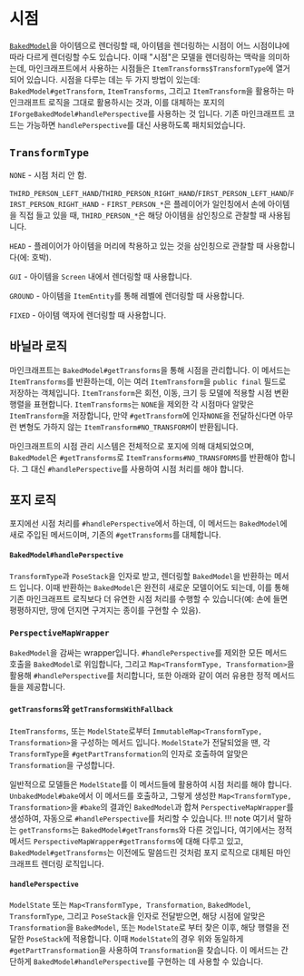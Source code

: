 시점
===========

[`BakedModel`][bakedmodel]을 아이템으로 렌더링할 때, 아이템을 렌더링하는 시점이 어느 시점이냐에 따라 다르게 렌더링할 수도 있습니다. 이때 "시점"은 모델을 렌더링하는 맥락을 의미하는데, 마인크래프트에서 사용하는 시점들은 `ItemTransforms$TransformType`에 열거되어 있습니다. 시점을 다루는 데는 두 가지 방법이 있는데: `BakedModel#getTransform`, `ItemTransforms`, 그리고 `ItemTransform`을 활용하는 마인크래프트 로직을 그대로 활용하시는 것과, 이를 대체하는 포지의 `IForgeBakedModel#handlePerspective`를 사용하는 것 입니다. 기존 마인크래프트 코드는 가능하면 `handlePerspective`를 대신 사용하도록 패치되었습니다.

`TransformType`
---------------

`NONE` - 시점 처리 안 함.

`THIRD_PERSON_LEFT_HAND`/`THIRD_PERSON_RIGHT_HAND`/`FIRST_PERSON_LEFT_HAND`/`FIRST_PERSON_RIGHT_HAND` - `FIRST_PERSON_*`은 플레이어가 일인칭에서 손에 아이템을 직접 들고 있을 때, `THIRD_PERSON_*`은 해당 아이템을 삼인칭으로 관찰할 때 사용됩니다.

`HEAD` - 플레이어가 아이템을 머리에 착용하고 있는 것을 삼인칭으로 관찰할 때 사용합니다(에: 호박).

`GUI` - 아이템을 `Screen` 내에서 렌더링할 때 사용합니다.

`GROUND` - 아이템을 `ItemEntity`를 통해 레벨에 렌더링할 때 사용합니다.

`FIXED` - 아이템 액자에 렌더링할 때 사용합니다.

바닐라 로직
---------------

마인크래프트는 `BakedModel#getTransforms`을 통해 시점을 관리합니다. 이 메서드는 `ItemTransforms`를 반환하는데, 이는 여러 `ItemTransform`을 `public final` 필드로 저장하는 객체입니다. `ItemTransform`은 회전, 이동, 크기 등 모델에 적용할 시점 변환 행렬을 표현합니다. `ItemTransforms`는 `NONE`을 제외한 각 시점마다 알맞은 `ItemTransform`을 저장합니다, 만약 `#getTransform`에 인자`NONE`을 전달하신다면 아무런 변형도 가하지 않는 `ItemTransform#NO_TRANSFORM`이 반환됩니다. 

마인크래프트의 시점 관리 시스템은 전체적으로 포지에 의해 대체되었으며, `BakedModel`은 `#getTransforms`로 `ItemTransforms#NO_TRANSFORMS`를 반환해야 합니다. 그 대신 `#handlePerspective`를 사용하여 시점 처리를 해야 합니다.

포지 로직
-------------

포지에선 시점 처리를 `#handlePerspective`에서 하는데, 이 메서드는 `BakedModel`에 새로 주입된 메서드이며, 기존의 `#getTransforms`를 대체합니다.

#### `BakedModel#handlePerspective`

`TransformType`과 `PoseStack`을 인자로 받고, 렌더링할 `BakedModel`을 반환하는 메서드 입니다. 이때 반환하는 `BakedModel`은 완전히 새로운 모델이어도 되는데, 이를 통해 기존 마인크래프트 로직보다 더 유연한 시점 처리를 수행할 수 있습니다(예: 손에 들면 평평하지만, 땅에 던지면 구겨지는 종이를 구현할 수 있음). 

### `PerspectiveMapWrapper`

`BakedModel`을 감싸는 wrapper입니다. `#handlePerspective`를 제외한 모든 메서드 호출을 `BakedModel`로 위임합니다, 그리고 `Map<TransformType, Transformation>`을 활용해 `#handlePerspective`를 처리합니다, 또한 아래와 같이 여러 유용한 정적 메서드들을 제공합니다.

#### `getTransforms`와 `getTransformsWithFallback`

`ItemTransforms`, 또는 `ModelState`로부터 `ImmutableMap<TransformType, Transformation>`을 구성하는 메서드 입니다. `ModelState`가 전달되었을 땐, 각 `TransformType`을 `#getPartTransformation`의 인자로 호출하여 알맞은 `Transformation`을 구성합니다.

일반적으로 모델들은 `ModelState`를 이 메서드들에 활용하여 시점 처리를 해야 합니다. `UnbakedModel#bake`에서 이 메서드를 호출하고, 그렇게 생성한 `Map<TransformType, Transformation>`을 `#bake`의 결과인 `BakedModel`과 합쳐 `PerspectiveMapWrapper`를 생성하여, 자동으로 `#handlePerspective`를 처리할 수 있습니다.
!!! note
    여기서 말하는 `getTransforms`는 `BakedModel#getTransforms`와 다른 것입니다, 여기에서는 정적 메서드 `PerspectiveMapWrapper#getTransforms`에 대해 다루고 있고, `BakedModel#getTransforms`는 이전에도 말씀드린 것처럼 포지 로직으로 대체된 마인크래프트 렌더링 로직입니다.

#### `handlePerspective`

`ModelState` 또는 `Map<TransformType, Transformation`, `BakedModel`, `TransformType`, 그리고 `PoseStack`을 인자로 전달받으면, 해당 시점에 알맞은 `Transformation`을 `BakedModel`, 또는 `ModelState`로 부터 찾은 이후, 해당 행렬을 전달한 `PoseStack`에 적용합니다. 이때 `ModelState`의 경우 위와 동일하게 `#getPartTransformation`을 사용하여 `Transformation`을 찾습니다. 이 메서드는 간단하게 `BakedModel#handlePerspective`를 구현하는 데 사용할 수 있습니다.

[bakedmodel]: ./bakedmodel.md
